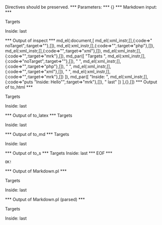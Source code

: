 Directives should be preserved.
*** Parameters: ***
{}
*** Markdown input: ***

<? noTarget?> 
<?php ?> 
<?xml ?> 
<?mrk ?>

Targets <? noTarget?> <?php ?> <?xml ?> <?mrk ?>

Inside: <?mrk puts "Inside: Hello" ?> last


*** Output of inspect ***
md_el(:document,[
	md_el(:xml_instr,[],{:code=>" noTarget",:target=>""},[]),
	md_el(:xml_instr,[],{:code=>"",:target=>"php"},[]),
	md_el(:xml_instr,[],{:code=>"",:target=>"xml"},[]),
	md_el(:xml_instr,[],{:code=>"",:target=>"mrk"},[]),
	md_par([
		"Targets ",
		md_el(:xml_instr,[],{:code=>"noTarget",:target=>""},[]),
		" ",
		md_el(:xml_instr,[],{:code=>"",:target=>"php"},[]),
		" ",
		md_el(:xml_instr,[],{:code=>"",:target=>"xml"},[]),
		" ",
		md_el(:xml_instr,[],{:code=>"",:target=>"mrk"},[])
	]),
	md_par([
		"Inside: ",
		md_el(:xml_instr,[],{:code=>"puts \"Inside: Hello\"",:target=>"mrk"},[]),
		" last"
	])
],{},[])
*** Output of to_html ***
<? noTarget?><?php ?><?xml ?><?mrk ?>
<p>Targets <? noTarget?> <?php ?> <?xml ?> <?mrk ?></p>

<p>Inside: <?mrk puts "Inside: Hello"?> last</p>

*** Output of to_latex ***
Targets    

Inside:  last


*** Output of to_md ***
Targets

Inside: last


*** Output of to_s ***
Targets    Inside:  last
*** EOF ***



	OK!



*** Output of Markdown.pl ***
<p><? noTarget?> 
<?php ?> 
<?xml ?> 
<?mrk ?></p>

<p>Targets <? noTarget?> <?php ?> <?xml ?> <?mrk ?></p>

<p>Inside: <?mrk puts "Inside: Hello" ?> last</p>

*** Output of Markdown.pl (parsed) ***
<p
      >      <? noTarget?>      <?php ?>      <?xml ?>      <?mrk ?></p
    ><p>Targets       <? noTarget?>      <?php ?>      <?xml ?>      <?mrk ?></p
    ><p>Inside:       <?mrk puts "Inside: Hello"?> last</p
  >